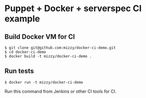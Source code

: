 # Puppet + Docker + serverspec CI example

## Build Docker VM for CI

```
$ git clone git@github.com:mizzy/docker-ci-demo.git
$ cd docker-ci-demo
$ docker build -t mizzy/docker-ci-demo .
```

## Run tests

```
$ docker run -t mizzy/docker-ci-demo 
```

Run this command from Jenkins or other CI tools for CI.

